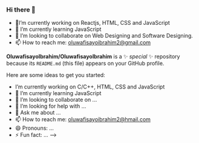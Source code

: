 ### Hi there 👋

-  🎤I’m currently working on Reactjs, HTML, CSS and JavaScript
- 🌱 I’m currently learning JavaScript
- 👯 I’m looking to collaborate on Web Designing and Software Designing.
- 📫 How to reach me: oluwafisayoibrahim2@gmail.com
  
**OluwafisayoIbrahim/OluwafisayoIbrahim** is a ✨ _special_ ✨ repository because its `README.md` (this file) appears on your GitHub profile.

Here are some ideas to get you started:

- I’m currently working on C/C++, HTML, CSS and JavaScript
- 🌱 I’m currently learning JavaScript
- 👯 I’m looking to collaborate on ...
- 🤔 I’m looking for help with ...
- 💬 Ask me about ...
- 📫 How to reach me: oluwafisayoibrahim2@hmail.com
- 😄 Pronouns: ...
- ⚡ Fun fact: ...
-->
